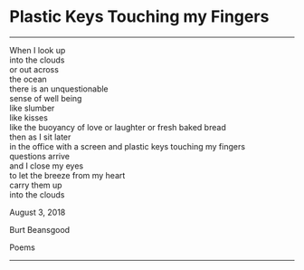 # Plastic Keys Touching my Fingers

***

When I look up\
into the clouds\
or out across\
the ocean\
there is an unquestionable\
sense of well being\
like slumber\
like kisses\
like the buoyancy of love or laughter or fresh baked bread\
then as I sit later\
in the office with a screen and plastic keys touching my fingers\
questions arrive\
and I close my eyes\
to let the breeze from my heart\
carry them up\
into the clouds

August 3, 2018

Burt Beansgood

Poems

***
